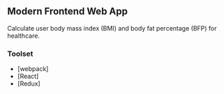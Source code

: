 ## Modern Frontend Web App

Calculate user body mass index (BMI) and body fat percentage (BFP) for healthcare.

### Toolset
- [webpack]
- [React]
- [Redux]
